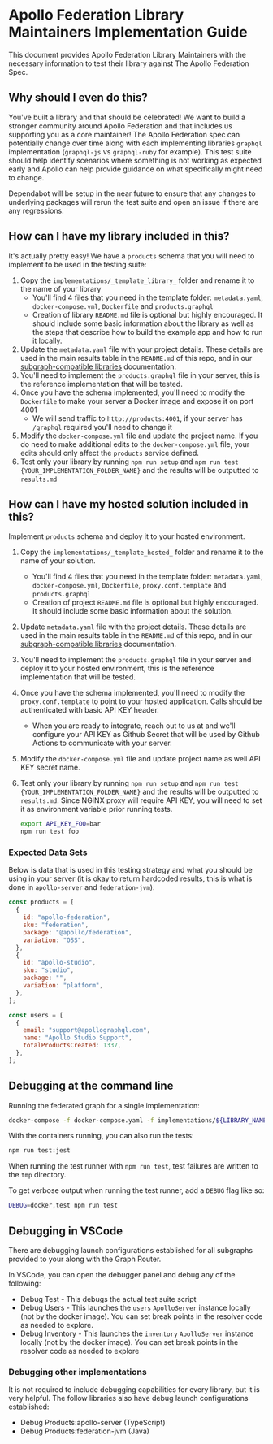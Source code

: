 # Apollo Federation Library Maintainers Implementation Guide

This document provides Apollo Federation Library Maintainers with the
necessary information to test their library against The Apollo Federation Spec.

## Why should I even do this?

You've built a library and that should be celebrated! We want to build a
stronger community around Apollo Federation and that includes us supporting you
as a core maintainer! The Apollo Federation spec can potentially change over
time along with each implementing libraries `graphql` implementation (`graphql-js`
vs `graphql-ruby` for example). This test suite should help identify scenarios
where something is not working as expected early and Apollo can help provide
guidance on what specifically might need to change.

Dependabot will be setup in the near future to ensure that any changes to
underlying packages will rerun the test suite and open an issue if there are
any regressions.

## How can I have my library included in this?

It's actually pretty easy! We have a `products` schema that you will need to
implement to be used in the testing suite:

1. Copy the `implementations/_template_library_` folder and rename it to the name of
   your library
   - You'll find 4 files that you need in the template folder: `metadata.yaml`,
     `docker-compose.yml`, `Dockerfile` and `products.graphql`
   - Creation of library `README.md` file is optional but highly encouraged. It
     should include some basic information about the library as well as the steps
     that describe how to build the example app and how to run it locally.
2. Update the `metadata.yaml` file with your project details. These details are
   used in the main results table in the `README.md` of this repo, and in our
   [subgraph-compatible libraries](https://www.apollographql.com/docs/federation/other-servers)
   documentation.
3. You'll need to implement the `products.graphql` file in your server, this is
   the reference implementation that will be tested.
4. Once you have the schema implemented, you'll need to modify the `Dockerfile`
   to make your server a Docker image and expose it on port 4001
   - We will send traffic to `http://products:4001`, if your server has
     `/graphql` required you'll need to change it
5. Modify the `docker-compose.yml` file and update the project name. If you do
   need to make additional edits to the `docker-compose.yml` file, your edits
   should only affect the `products` service defined.
6. Test only your library by running `npm run setup` and `npm run test {YOUR_IMPLEMENTATION_FOLDER_NAME}`
   and the results will be outputted to `results.md`

## How can I have my hosted solution included in this?

Implement `products` schema and deploy it to your hosted environment.

1. Copy the `implementations/_template_hosted_` folder and rename it to the name
   of your solution.
   - You'll find 4 files that you need in the template folder: `metadata.yaml`,
     `docker-compose.yml`, `Dockerfile`, `proxy.conf.template` and `products.graphql`
   - Creation of project `README.md` file is optional but highly encouraged. It
     should include some basic information about the solution.
2. Update `metadata.yaml` file with the project details. These details are
   used in the main results table in the `README.md` of this repo, and in our
   [subgraph-compatible libraries](https://www.apollographql.com/docs/federation/other-servers)
   documentation.
3. You'll need to implement the `products.graphql` file in your server and deploy
   it to your hosted environment, this is the reference implementation that will be tested.
4. Once you have the schema implemented, you'll need to modify the `proxy.conf.template`
   to point to your hosted application. Calls should be authenticated with basic API KEY
   header.
   - When you are ready to integrate, reach out to us at <TODO> and we'll configure your
     API KEY as Github Secret that will be used by Github Actions to communicate with your
     server.
5. Modify the `docker-compose.yml` file and update project name as well API KEY secret name.
6. Test only your library by running `npm run setup` and `npm run test {YOUR_IMPLEMENTATION_FOLDER_NAME}`
   and the results will be outputted to `results.md`. Since NGINX proxy will require API KEY,
   you will need to set it as environment variable prior running tests.

   ```bash
   export API_KEY_FOO=bar
   npm run test foo
   ```

### Expected Data Sets

Below is data that is used in this testing strategy and what you should be using
in your server (it is okay to return hardcoded results, this is what is done in
`apollo-server` and `federation-jvm`).

```javascript
const products = [
  {
    id: "apollo-federation",
    sku: "federation",
    package: "@apollo/federation",
    variation: "OSS",
  },
  {
    id: "apollo-studio",
    sku: "studio",
    package: "",
    variation: "platform",
  },
];

const users = [
  {
    email: "support@apollographql.com",
    name: "Apollo Studio Support",
    totalProductsCreated: 1337,
  },
];
```

## Debugging at the command line

Running the federated graph for a single implementation:

```sh
docker-compose -f docker-compose.yaml -f implementations/${LIBRARY_NAME}/docker-compose.yaml up --build
```

With the containers running, you can also run the tests:

```sh
npm run test:jest
```

When running the test runner with `npm run test`, test failures are written to
the `tmp` directory.

To get verbose output when running the test runner, add a `DEBUG` flag like so:

```sh
DEBUG=docker,test npm run test
```

## Debugging in VSCode

There are debugging launch configurations established for all subgraphs provided
to your along with the Graph Router.

In VSCode, you can open the debugger panel and debug any of the following:

- Debug Test - This debugs the actual test suite script
- Debug Users - This launches the `users` `ApolloServer` instance locally
  (not by the docker image). You can set break points in the resolver code as
  needed to explore.
- Debug Inventory - This launches the `inventory` `ApolloServer` instance
  locally (not by the docker image). You can set break points in the resolver
  code as needed to explore

### Debugging other implementations

It is not required to include debugging capabilities for every library, but it
is very helpful. The follow libraries also have debug launch configurations
established:

- Debug Products:apollo-server (TypeScript)
- Debug Products:federation-jvm (Java)
